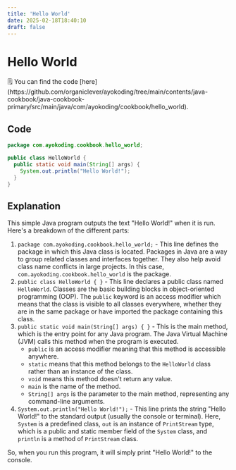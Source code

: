```yaml
---
title: 'Hello World'
date: 2025-02-18T18:40:10
draft: false
---
```


# Hello World

<aside>
🗒️ You can find the code [here](https://github.com/organiclever/ayokoding/tree/main/contents/java-cookbook/java-cookbook-primary/src/main/java/com/ayokoding/cookbook/hello_world).

</aside>

## Code

```java
package com.ayokoding.cookbook.hello_world;

public class HelloWorld {
  public static void main(String[] args) {
    System.out.println("Hello World!");
  }
}
```

## Explanation

This simple Java program outputs the text "Hello World!" when it is run. Here's a breakdown of the different parts:

1. `package com.ayokoding.cookbook.hello_world;` - This line defines the package in which this Java class is located. Packages in Java are a way to group related classes and interfaces together. They also help avoid class name conflicts in large projects. In this case, `com.ayokoding.cookbook.hello_world` is the package.
2. `public class HelloWorld { }` - This line declares a public class named `HelloWorld`. Classes are the basic building blocks in object-oriented programming (OOP). The `public` keyword is an access modifier which means that the class is visible to all classes everywhere, whether they are in the same package or have imported the package containing this class.
3. `public static void main(String[] args) { }` - This is the main method, which is the entry point for any Java program. The Java Virtual Machine (JVM) calls this method when the program is executed.
   - `public` is an access modifier meaning that this method is accessible anywhere.
   - `static` means that this method belongs to the `HelloWorld` class rather than an instance of the class.
   - `void` means this method doesn't return any value.
   - `main` is the name of the method.
   - `String[] args` is the parameter to the main method, representing any command-line arguments.
4. `System.out.println("Hello World!");` - This line prints the string "Hello World!" to the standard output (usually the console or terminal). Here, `System` is a predefined class, `out` is an instance of `PrintStream` type, which is a public and static member field of the `System` class, and `println` is a method of `PrintStream` class.

So, when you run this program, it will simply print "Hello World!" to the console.
